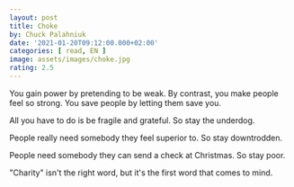 ```yaml
---
layout: post
title: Choke
by: Chuck Palahniuk
date: '2021-01-20T09:12:00.000+02:00'
categories: [ read, EN ]
image: assets/images/choke.jpg
rating: 2.5
---
```


You gain power by pretending to be weak. By contrast, you make people feel so strong. You save people by letting them save you.

All you have to do is be fragile and grateful. So stay the underdog.

People really need somebody they feel superior to. So stay downtrodden.

People need somebody they can send a check at Christmas. So stay poor.

"Charity" isn't the right word, but it's the first word that comes to mind.

